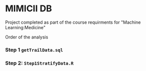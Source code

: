 # MIMICII DB

Project completed as part of the course requirments for "Machine Learning:Medicine"

Order of the analysis 

### Step 1 `getTrailData.sql`

### Step 2: `Step1StratifyData.R`